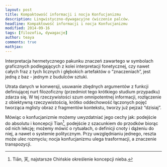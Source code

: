 ```yaml
---
layout: post
title: Kompaktowość informacji i nocja Konfucjanizmu
description: Lingwistyczno-dywagacyjne ćwiczenie palców.
headline: Kompaktowość informacji i nocja Konfucjanizmu
modified: 2014-09-16
tags: [filozofia, dywagacje]
author: teaya
comments: true
mathjax:
---
```


Interpretacja hermetycznego pakunku znaczeń zawartego w symbolach graficznych podlegających z kolei interpretacji fonetycznej, czy nawet całych fraz z tych licznych i głębokich artefaktów o “znaczeniach”, jest jedną z baz - jednym z budulców sztuki.

Utrata danych w konwersji, usuwanie zbędnych argumentów z funkcji definiującej nurt filozoficzny (przedmiot tego krótkiego studium przypadku) zdarza się. W tej rzeczywistości szum omnipotentnej informacji, rozłączenie z obiektywną rzeczywistością, krótko oddechowość łączonych pojęć tworząca mglisty obraz z fragmentów kontekstu, tworzy już pejzaż “dzisiaj”.

Mówiąc o konfucjanizmie możemy uwyzdatniać jego cechy jak: podejście do absolutu i koncepcji Tian[^1], podejście z szacunkiem do przodków biorąc od nich lekcję; możemy mówić o rytuałach, o definicji cnoty i dążeniu do niej, a nawet o systemie politycznym. Przy uwzględnianiu jednego, reszta może ulec rozmyciu; nocja konfucjanizmu ulega trasformacji, a znaczenie transpozycji.

[^1]: Tiān, 天, najstarsze Chińskie określenie koncepcji nieba.
